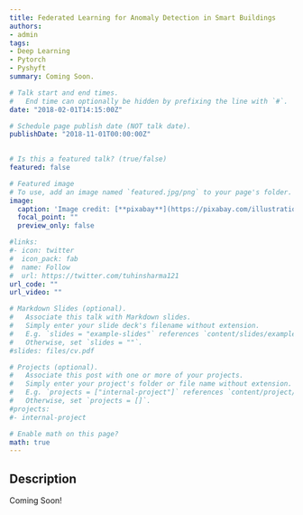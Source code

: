 ```yaml
---
title: Federated Learning for Anomaly Detection in Smart Buildings
authors:
- admin
tags:
- Deep Learning
- Pytorch
- Pyshyft
summary: Coming Soon.

# Talk start and end times.
#   End time can optionally be hidden by prefixing the line with `#`.
date: "2018-02-01T14:15:00Z"

# Schedule page publish date (NOT talk date).
publishDate: "2018-11-01T00:00:00Z"

 
# Is this a featured talk? (true/false)
featured: false 

# Featured image
# To use, add an image named `featured.jpg/png` to your page's folder. 
image:
  caption: 'Image credit: [**pixabay**](https://pixabay.com/illustrations/home-smart-automation-house-system-4100193/)'
  focal_point: ""
  preview_only: false

#links:
#- icon: twitter
#  icon_pack: fab
#  name: Follow
#  url: https://twitter.com/tuhinsharma121
url_code: ""
url_video: ""

# Markdown Slides (optional).
#   Associate this talk with Markdown slides.
#   Simply enter your slide deck's filename without extension.
#   E.g. `slides = "example-slides"` references `content/slides/example-slides.md`.
#   Otherwise, set `slides = ""`.
#slides: files/cv.pdf

# Projects (optional).
#   Associate this post with one or more of your projects.
#   Simply enter your project's folder or file name without extension.
#   E.g. `projects = ["internal-project"]` references `content/project/deep-learning/index.md`.
#   Otherwise, set `projects = []`.
#projects:
#- internal-project

# Enable math on this page?
math: true
--- 
```

 
<h2>Description</h2>

Coming Soon!